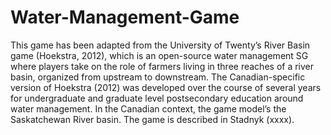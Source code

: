 # Water-Management-Game
This game has been adapted from the University of Twenty’s River Basin game (Hoekstra, 2012), which is an open-source water management SG where players take on the role of farmers living in three reaches of a river basin, organized from upstream to downstream. The Canadian-specific version of Hoekstra (2012) was developed over the course of several years for undergraduate and graduate level postsecondary education around water management. In the Canadian context, the game model’s the Saskatchewan River basin. The game is described in Stadnyk (xxxx).
